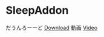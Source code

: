# SleepAddon
だうんろーーど
[Download](https://github.com/arutaka1220/SleepAddon/releases/download/v1.0.0/SleepAddon.mcpack)
動画
[Video](https://www.youtube.com/watch?v=sCQCW828scU)
